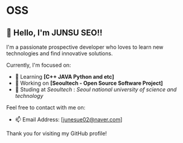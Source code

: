 # OSS
## 👋 Hello, I'm JUNSU SEO!!

I'm a passionate prospective developer who loves to learn new technologies and find innovative solutions.  

Currently, I'm focused on:
- 🌱 Learning **[C++ JAVA Python and etc]**
- 🚀 Working on **[Seoultech - Open Source Software Project]**
- 🏫 Studing at *Seoultech* : *Seoul national university of science and technology*

Feel free to contact with me on:
- 📫 Email Address: [junesue02@naver.com]

Thank you for visiting my GitHub profile!